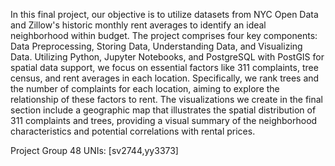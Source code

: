 In this final project, our objective is to utilize datasets from NYC Open Data and Zillow's historic monthly rent averages to identify an ideal neighborhood within budget. The project comprises four key components: Data Preprocessing, Storing Data, Understanding Data, and Visualizing Data. Utilizing Python, Jupyter Notebooks, and PostgreSQL with PostGIS for spatial data support, we focus on essential factors like 311 complaints, tree census, and rent averages in each location. Specifically, we rank trees and the number of complaints for each location, aiming to explore the relationship of these factors to rent. The visualizations we create in the final section include a geographic map that illustrates the spatial distribution of 311 complaints and trees, providing a visual summary of the neighborhood characteristics and potential correlations with rental prices.

Project Group 48
UNIs: [sv2744,yy3373]
